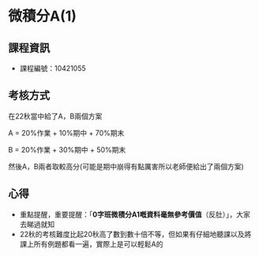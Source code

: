# 微積分A(1)

## 課程資訊

* 課程編號：10421055

## 考核方式

在22秋當中給了A，B兩個方案

A = 20%作業 + 10%期中 + 70%期末

B = 20%作業 + 30%期中 + 50%期末 

然後A，B兩者取較高分(可能是期中崩得有點厲害所以老師便給出了兩個方案)

## 心得

* 重點提醒，重要提醒：「**0字班微積分A1嘅資料毫無參考價值**（反肚）」，大家去睇過就知
* 22秋的考核難度比起20秋高了數到數十倍不等，但如果有仔細地聽課以及將課上所有例題都看一遍，實際上是可以輕鬆A的
